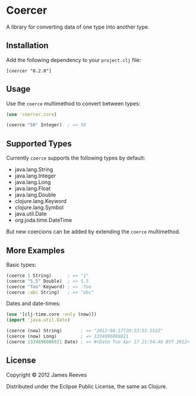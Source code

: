 # Coercer

A library for converting data of one type into another type.

## Installation

Add the following dependency to your `project.clj` file:

    [coercer "0.2.0"]

## Usage

Use the `coerce` multimethod to convert between types:

```clojure
(use 'coercer.core)

(coerce "50" Integer)  ; => 50
```

## Supported Types

Currently `coerce` supports the following types by default:

* java.lang.String
* java.lang.Integer
* java.lang.Long
* java.lang.Float
* java.lang.Double
* clojure.lang.Keyword
* clojure.lang.Symbol
* java.util.Date
* org.joda.time.DateTime

But new coercions can be added by extending the `coerce` multimethod.

## More Examples

Basic types:

```clojure
(coerce 1 String)      ; => "1"
(coerce "5.5" Double)  ; => 5.5
(coerce "foo" Keyword) ; => :foo
(coerce :abc String)   ; => "abc"
```

Dates and date-times:

```clojure
(use '[clj-time.core :only (now)])
(import 'java.util.Date)

(coerce (now) String)       ; => "2012-04-17T20:53:55.552Z"
(coerce (now) Long)         ; => 1334696086921
(coerce 1334696086921 Date) ; => #<Date Tue Apr 17 21:54:46 BST 2012>
```

## License

Copyright © 2012 James Reeves

Distributed under the Eclipse Public License, the same as Clojure.

